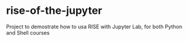 # rise-of-the-jupyter
Project to demostrate how to usa RISE with Jupyter Lab, for both Python and Shell courses
